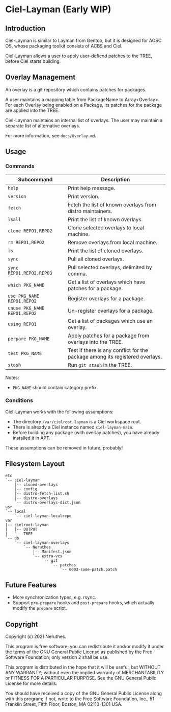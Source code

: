 # Ciel-Layman (Early WIP)

## Introduction

Ciel-Layman is similar to Layman from Gentoo, but it is designed for AOSC OS, whose packaging toolkit consists of ACBS and Ciel.

Ciel-Layman allows a user to apply user-defiend patches to the TREE, before Ciel starts building.

## Overlay Management

An overlay is a git repository which contains patches for packages.

A user maintains a mapping table from PackageName to Array\<Overlay>. For each Overlay being enabled on a Package, its patches for the package are applied into the TREE.

Ciel-Layman maintains an internal list of overlays. The user may maintain a separate list of alternative overlays.

For more information, see `docs/Overlay.md`.

## Usage

### Commands

| Subcommand                   | Description                                                                  |
| ---------------------------- | ---------------------------------------------------------------------------- |
| `help`                       | Print help message.                                                          |
| `version`                    | Print version.                                                               |
| `fetch`                      | Fetch the list of known overlays from distro maintainers.                    |
| `lsall`                      | Print the list of known overlays.                                            |
| `clone REPO1,REPO2`          | Clone selected overlays to local machine.                                    |
| `rm REPO1,REPO2`             | Remove overlays from local machine.                                          |
| `ls`                         | Print the list of cloned overlays.                                           |
| `sync`                       | Pull all cloned overlays.                                                    |
| `sync REPO1,REPO2,REPO3`     | Pull selected overlays, delimited by comma.                                  |
| `which PKG_NAME`             | Get a list of overlays which have patches for a package.                     |
| `use PKG_NAME REPO1,REPO2`   | Register overlays for a package.                                             |
| `unuse PKG_NAME REPO1,REPO2` | Un-register overlays for a package.                                          |
| `using REPO1`                | Get a list of packages which use an overlay.                                 |
| `perpare PKG_NAME`           | Apply patches for a package from overlays into the TREE.                     |
| `test PKG_NAME`              | Test if there is any conflict for the package among its registered overlays. |
| `stash`                      | Run `git stash` in the TREE.                                                 |

Notes:

- `PKG_NAME` should contain category prefix.

### Conditions

Ciel-Layman works with the following assumptions:

- The directory `/var/cielroot-layman` is a Ciel workspace root.
- There is already a Ciel instance named `ciel-layman-main`.
- Before building any package (with overlay patches), you have already installed it in APT.

These assumptions can be removed in future, probably!

## Filesystem Layout

```
etc
`-- ciel-layman
    |-- cloned-overlays
    |-- config
    |-- distro-fetch-list.sh
    |-- distro-overlays
    `-- distro-overlays-dict.json
usr
`-- local
    `-- ciel-layman-localrepo
var
|-- cielroot-layman
|   |-- OUTPUT
|   `-- TREE
`-- db
    `-- ciel-layman-overlays
        `-- Neruthes
            |-- Manifest.json
            `-- extra-vcs
                `-- git
                    `-- patches
                        `-- 0003-some-patch.patch
```

## Future Features

- More synchronization types, e.g. rsync.
- Support `pre-prepare` hooks and `post-prepare` hooks, which actually modify the `prepare` script.

## Copyright

Copyright (c) 2021 Neruthes.

This program is free software; you can redistribute it and/or modify
it under the terms of the GNU General Public License as published by
the Free Software Foundation; only version 2 shall be use.

This program is distributed in the hope that it will be useful,
but WITHOUT ANY WARRANTY; without even the implied warranty of
MERCHANTABILITY or FITNESS FOR A PARTICULAR PURPOSE.  See the
GNU General Public License for more details.

You should have received a copy of the GNU General Public License along
with this program; if not, write to the Free Software Foundation, Inc.,
51 Franklin Street, Fifth Floor, Boston, MA 02110-1301 USA.